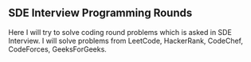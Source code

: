 ## SDE Interview Programming Rounds

Here I will try to solve coding round problems which is asked in SDE Interview.
I will solve problems from LeetCode, HackerRank, CodeChef, CodeForces, GeeksForGeeks.


